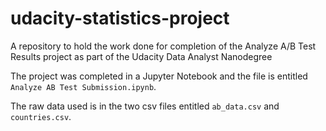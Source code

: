 # udacity-statistics-project
A repository to hold the work done for completion of the Analyze A/B Test Results project as part of the Udacity Data Analyst Nanodegree

The project was completed in a Jupyter Notebook and the file is entitled `Analyze AB Test Submission.ipynb`.

The raw data used is in the two csv files entitled `ab_data.csv` and `countries.csv`.
